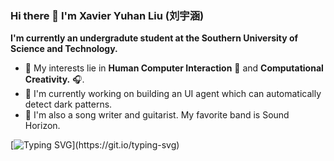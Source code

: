 ### Hi there 👋 I'm Xavier Yuhan Liu (刘宇涵)

**I'm currently an undergradute student at the Southern University of Science and Technology.**


- 🔬 My interests lie in **Human Computer Interaction** 🤖 and **Computational Creativity.** 🎧.
- 🔨 I'm currently working on building an UI agent which can automatically detect dark patterns.
- 🎼 I'm also a song writer and guitarist. My favorite band is Sound Horizon.

[![Typing SVG](https://readme-typing-svg.demolab.com?font=Fira+Code&size=16&pause=1000&color=2B3137&background=fafbfc&random=false&width=600&lines=Everyone+is+one+in+a+billion.;Trying+to+make+the+world+a+better+place.)](https://git.io/typing-svg)
